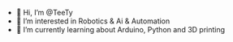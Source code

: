 - 👋 Hi, I’m @TeeTy
- 👀 I’m interested in Robotics & Ai & Automation
- 🌱 I’m currently learning about Arduino, Python and 3D printing

<!---
TeeTyJunGz/TeeTyJunGz is a ✨ special ✨ repository because its `README.md` (this file) appears on your GitHub profile.
You can click the Preview link to take a look at your changes.
--->
